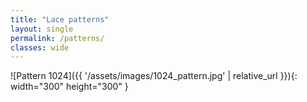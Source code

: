 ```yaml
---
title: "Lace patterns"
layout: single
permalink: /patterns/
classes: wide
---
```


![Pattern 1024]({{ '/assets/images/1024_pattern.jpg' | relative_url }}){: width="300" height="300" }
